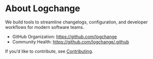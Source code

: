 # About Logchange

We build tools to streamline changelogs, configuration, and developer workflows for modern software teams.

- GitHub Organization: https://github.com/logchange
- Community Health: https://github.com/logchange/.github

If you’d like to contribute, see [Contributing](contributing.md).
